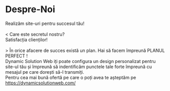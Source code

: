 # Despre-Noi
Realizăm site-uri pentru succesul tău!<br><br>
< Care este secretul nostru? <br>
Satisfacția clienților!<br><br> >
În orice afacere de succes există un plan. Hai să facem împreună PLANUL PERFECT !<br>
Dynamic Solution Web iți poate configura un design personalizat pentru site-ul tău și împreună să indentificăm punctele tale forte împreună cu mesajul pe care dorești să-l transmiți.<br>
Pentru cea mai bună ofertă pe care o poți avea te așteptăm pe<br>
 https://dynamicsolutionweb.com/
